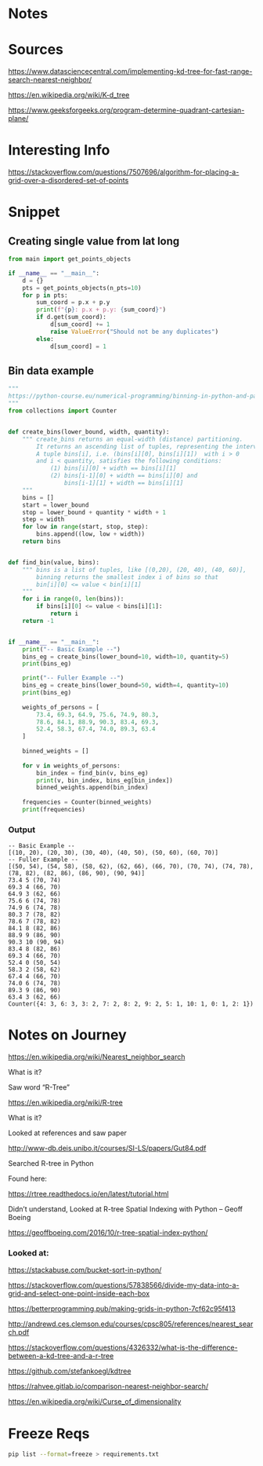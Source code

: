 # Notes

# Sources

https://www.datasciencecentral.com/implementing-kd-tree-for-fast-range-search-nearest-neighbor/

https://en.wikipedia.org/wiki/K-d_tree

https://www.geeksforgeeks.org/program-determine-quadrant-cartesian-plane/

# Interesting Info

https://stackoverflow.com/questions/7507696/algorithm-for-placing-a-grid-over-a-disordered-set-of-points

# Snippet

## Creating single value from lat long

```python
from main import get_points_objects

if __name__ == "__main__":
    d = {}
    pts = get_points_objects(n_pts=10)
    for p in pts:
        sum_coord = p.x + p.y
        print(f"{p}: p.x + p.y: {sum_coord}")
        if d.get(sum_coord):
            d[sum_coord] += 1
            raise ValueError("Should not be any duplicates")
        else:
            d[sum_coord] = 1
```

## Bin data example

```python
"""
https://python-course.eu/numerical-programming/binning-in-python-and-pandas.php
"""
from collections import Counter


def create_bins(lower_bound, width, quantity):
    """ create_bins returns an equal-width (distance) partitioning.
        It returns an ascending list of tuples, representing the intervals.
        A tuple bins[i], i.e. (bins[i][0], bins[i][1])  with i > 0
        and i < quantity, satisfies the following conditions:
            (1) bins[i][0] + width == bins[i][1]
            (2) bins[i-1][0] + width == bins[i][0] and
                bins[i-1][1] + width == bins[i][1]
    """
    bins = []
    start = lower_bound
    stop = lower_bound + quantity * width + 1
    step = width
    for low in range(start, stop, step):
        bins.append((low, low + width))
    return bins


def find_bin(value, bins):
    """ bins is a list of tuples, like [(0,20), (20, 40), (40, 60)],
        binning returns the smallest index i of bins so that
        bin[i][0] <= value < bin[i][1]
    """
    for i in range(0, len(bins)):
        if bins[i][0] <= value < bins[i][1]:
            return i
    return -1


if __name__ == "__main__":
    print("-- Basic Example --")
    bins_eg = create_bins(lower_bound=10, width=10, quantity=5)
    print(bins_eg)

    print("-- Fuller Example --")
    bins_eg = create_bins(lower_bound=50, width=4, quantity=10)
    print(bins_eg)
    
    weights_of_persons = [
        73.4, 69.3, 64.9, 75.6, 74.9, 80.3,
        78.6, 84.1, 88.9, 90.3, 83.4, 69.3,
        52.4, 58.3, 67.4, 74.0, 89.3, 63.4
    ]
    
    binned_weights = []
    
    for v in weights_of_persons:
        bin_index = find_bin(v, bins_eg)
        print(v, bin_index, bins_eg[bin_index])
        binned_weights.append(bin_index)
    
    frequencies = Counter(binned_weights)
    print(frequencies)
```

### Output

```text
-- Basic Example --
[(10, 20), (20, 30), (30, 40), (40, 50), (50, 60), (60, 70)]
-- Fuller Example --
[(50, 54), (54, 58), (58, 62), (62, 66), (66, 70), (70, 74), (74, 78), (78, 82), (82, 86), (86, 90), (90, 94)]
73.4 5 (70, 74)
69.3 4 (66, 70)
64.9 3 (62, 66)
75.6 6 (74, 78)
74.9 6 (74, 78)
80.3 7 (78, 82)
78.6 7 (78, 82)
84.1 8 (82, 86)
88.9 9 (86, 90)
90.3 10 (90, 94)
83.4 8 (82, 86)
69.3 4 (66, 70)
52.4 0 (50, 54)
58.3 2 (58, 62)
67.4 4 (66, 70)
74.0 6 (74, 78)
89.3 9 (86, 90)
63.4 3 (62, 66)
Counter({4: 3, 6: 3, 3: 2, 7: 2, 8: 2, 9: 2, 5: 1, 10: 1, 0: 1, 2: 1})
```

# Notes on Journey

https://en.wikipedia.org/wiki/Nearest_neighbor_search

What is it?

Saw word “R-Tree”

https://en.wikipedia.org/wiki/R-tree

What is it?

Looked at references and saw paper

http://www-db.deis.unibo.it/courses/SI-LS/papers/Gut84.pdf

Searched R-tree in Python

Found here:

https://rtree.readthedocs.io/en/latest/tutorial.html

Didn’t understand, Looked at
R-tree Spatial Indexing with Python – Geoff Boeing

https://geoffboeing.com/2016/10/r-tree-spatial-index-python/

### Looked at:

https://stackabuse.com/bucket-sort-in-python/

https://stackoverflow.com/questions/57838566/divide-my-data-into-a-grid-and-select-one-point-inside-each-box

https://betterprogramming.pub/making-grids-in-python-7cf62c95f413

http://andrewd.ces.clemson.edu/courses/cpsc805/references/nearest_search.pdf

https://stackoverflow.com/questions/4326332/what-is-the-difference-between-a-kd-tree-and-a-r-tree

https://github.com/stefankoegl/kdtree

https://rahvee.gitlab.io/comparison-nearest-neighbor-search/

https://en.wikipedia.org/wiki/Curse_of_dimensionality

# Freeze Reqs

```bash
pip list --format=freeze > requirements.txt
```

